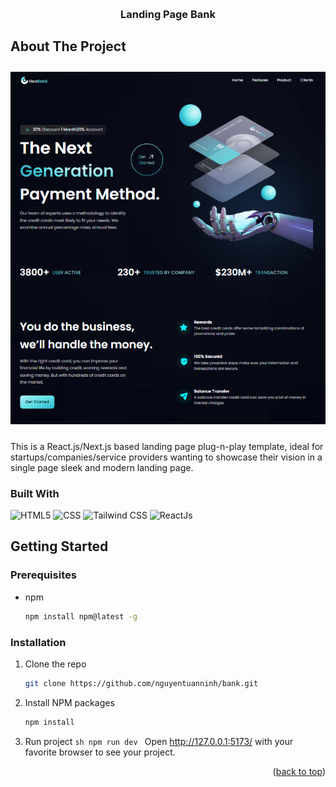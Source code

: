 <!-- Improved compatibility of back to top link: See: https://github.com/othneildrew/Best-README-Template/pull/73 -->

<a name="readme-top"></a>

<!-- PROJECT LOGO -->
<br />
<div align="center">

  <h3 align="center">Landing Page Bank</h3>

</div>

<!-- ABOUT THE PROJECT -->

## About The Project

<img src="./public/Screenshot 2023-02-07 222225.png" style="width: 580px; margin-top: 10px; margin-bottom: 10px"/>

This is a React.js/Next.js based landing page plug-n-play template, ideal for startups/companies/service providers wanting to showcase their vision in a single page sleek and modern landing page.

### Built With

![HTML5](https://img.shields.io/badge/-HTML5-333333?style=flat&logo=HTML5)
![CSS](https://img.shields.io/badge/-CSS-333333?style=flat&logo=CSS3&logoColor=1572B6)
![Tailwind CSS](https://img.shields.io/static/v1?style=flat&message=Tailwind+CSS&color=333333&logo=Tailwind+CSS&logoColor=06B6D4&label=)
![ReactJs](https://img.shields.io/badge/-ReactJs-333333?logo=react&style=flat)

<!-- GETTING STARTED -->

## Getting Started

### Prerequisites

-   npm
    ```sh
    npm install npm@latest -g
    ```

### Installation

1. Clone the repo
    ```sh
    git clone https://github.com/nguyentuanninh/bank.git
    ```
2. Install NPM packages
    ```sh
    npm install
    ```
3. Run project
   `sh
    npm run dev
    `
   Open <http://127.0.0.1:5173/> with your favorite browser to see your project.

<p align="right">(<a href="#readme-top">back to top</a>)</p>
